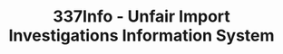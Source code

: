 ---
bigquery: https://console.cloud.google.com/bigquery?p=patents-public-data&d=usitc_investigations&page=dataset&project=sheets-management-319211
citation: US International Trade Commission 337Info Unfair Import Investigations Information
  System
contributors: US International Trade Comission
cost: None
description: US International Trade Commission 337Info Unfair Import Investigations
  Information System contains data on investigations done under Section 337. Section
  337 declares the infringement of certain statutory intellectual property rights
  and other forms of unfair competition in import trade to be unlawful practices.
  Most Section 337 investigations involve allegations of patent or registered trademark
  infringement.
documentation: FAQ and tutorial available on the site
last_edit: Mon, 04 Apr 2022 19:10:40 GMT
location: https://pubapps2.usitc.gov/337external/
maintained_by: US International Trade Comission
schema_fields: '[''teoReliefGranted'', ''investigationTermDate'', ''investigationType'',
  ''patentNumber'', ''startDateMarkmanHearing'', ''finalIdOnViolationIssue'', ''targetDate'',
  ''dateComplaintFiled'', ''lastUpdated'', ''dateCreated'', ''scheduledEndDateEvidHear'',
  ''docketNo'', ''teoProceedingInvolved'', ''actualEndDateEvidHear'', ''dateOfPublicationFrNotice'',
  ''endDateMarkmanHearing'', ''trademarkNumbers'', ''complainant'', ''currentStatus'',
  ''currentActiveALJ'', ''finalDetNoViolation'', ''gcAttorney'', ''respondent'', ''publication_number'',
  ''finalDetViolation'', ''markmanHearing'', ''id'', ''teoIdIssueDate'', ''finalIdOnViolationDue'',
  ''copyrightNumbers'', ''issueDateOtherNonFinal'', ''reportingRequirements'', ''teoIdDueDate'',
  ''ouiiAttorney'', ''actualStartDateEvidHear'', ''scheduledStartDateEvidHear'', ''title'',
  ''invUnfairAct'', ''ouiiParticipation'', ''cafcAppeals'', ''internalRemand'', ''htsNumbers'',
  ''investigationNo'', ''patentNumbers'', ''aljAssigned'']'
shortname: unfair_import_investigations
tags:
- import
- legal
- trade
timeframe: 2008-2021 (prior to 2008 downloadable as a JSON file)
title: 337Info - Unfair Import Investigations Information System
uuid: 2721f5ec-e599-4890-9265-9706719fc71e
---